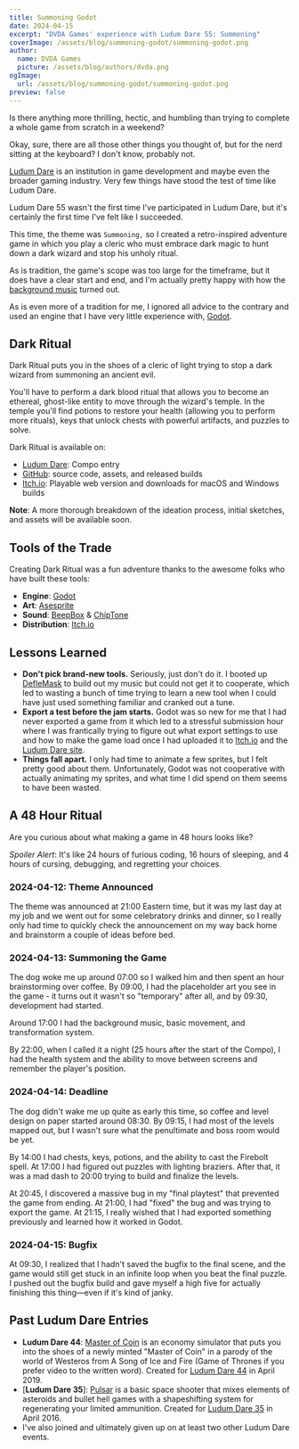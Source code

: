 ```yaml
---
title: Summoning Godot
date: 2024-04-15
excerpt: "DVDA Games' experience with Ludum Dare 55: Summoning"
coverImage: /assets/blog/summoning-godot/summoning-godot.png
author:
  name: DVDA Games
  picture: /assets/blog/authors/dvda.png
ogImage:
  url: /assets/blog/summoning-godot/summoning-godot.png
preview: false
---
```

Is there anything more thrilling, hectic, and humbling than trying to complete a whole game from scratch in a weekend?

Okay, sure, there are all those other things you thought of, but for the nerd sitting at the keyboard? I don't know, probably not.

[Ludum Dare](https://ldjam.com/) is an institution in game development and maybe even the broader gaming industry. Very few things have stood the test of time like Ludum Dare.

Ludum Dare 55 wasn't the first time I've participated in Ludum Dare, but it's certainly the first time I've felt like I succeeded.

This time, the theme was `Summoning,` so I created a retro-inspired adventure game in which you play a cleric who must embrace dark magic to hunt down a dark wizard and stop his unholy ritual.

As is tradition, the game's scope was too large for the timeframe, but it does have a clear start and end, and I'm actually pretty happy with how the [background music](https://github.com/DVDAGames/dark-ritual/raw/main/assets/dark-ritual.wav) turned out.

As is even more of a tradition for me, I ignored all advice to the contrary and used an engine that I have very little experience with, [Godot](https://godotengine.org/).

## Dark Ritual

Dark Ritual puts you in the shoes of a cleric of light trying to stop a dark wizard from summoning an ancient evil.

You'll have to perform a dark blood ritual that allows you to become an ethereal, ghost-like entity to move through the wizard's temple. In the temple you'll find potions to restore your health (allowing you to perform more rituals), keys that unlock chests with powerful artifacts, and puzzles to solve.

Dark Ritual is available on:

- [Ludum Dare](https://ldjam.com/events/ludum-dare/55/dark-ritual): Compo entry
- [GitHub](https://github.com/DVDAGames/dark-ritual): source code, assets, and released builds
- [Itch.io](https://dvdagames.itch.io/dark-ritual): Playable web version and downloads for macOS and Windows builds

**Note**: A more thorough breakdown of the ideation process, initial sketches, and assets will be available soon.

## Tools of the Trade

Creating Dark Ritual was a fun adventure thanks to the awesome folks who have built these tools:

- **Engine**: [Godot](https://godotengine.org/)
- **Art**: [Asesprite](https://www.aseprite.org/)
- **Sound**: [BeepBox](https://www.beepbox.co/) & [ChipTone](https://sfbgames.com/chiptone/)
- **Distribution**: [Itch.io](https://itch.io/)

## Lessons Learned

- **Don't pick brand-new tools.** Seriously, just don't do it. I booted up [DefleMask](https://www.deflemask.com/) to build out my music but could not get it to cooperate, which led to wasting a bunch of time trying to learn a new tool when I could have just used something familiar and cranked out a tune.
- **Export a test before the jam starts.** Godot was so new for me that I had never exported a game from it which led to a stressful submission hour where I was frantically trying to figure out what export settings to use and how to make the game load once I had uploaded it to [Itch.io](https://dvdagames.itch.io/dark-ritual) and the [Ludum Dare site](https://ldjam.com/events/ludum-dare/55/dark-ritual).
- **Things fall apart.** I only had time to animate a few sprites, but I felt pretty good about them. Unfortunately, Godot was not cooperative with actually animating my sprites, and what time I did spend on them seems to have been wasted.

## A 48 Hour Ritual

Are you curious about what making a game in 48 hours looks like?

*Spoiler Alert*: It's like 24 hours of furious coding, 16 hours of sleeping, and 4 hours of cursing, debugging, and regretting your choices.

### 2024-04-12: Theme Announced

The theme was announced at 21:00 Eastern time, but it was my last day at my job and we went out for some celebratory drinks and dinner, so I really only had time to quickly check the announcement on my way back home and brainstorm a couple of ideas before bed.

### 2024-04-13: Summoning the Game

The dog woke me up around 07:00 so I walked him and then spent an hour brainstorming over coffee. By 09:00, I had the placeholder art you see in the game - it turns out it wasn't so "temporary" after all, and by 09:30, development had started.

Around 17:00 I had the background music, basic movement, and transformation system.

By 22:00, when I called it a night (25 hours after the start of the Compo), I had the health system and the ability to move between screens and remember the player's position.

### 2024-04-14: Deadline

The dog didn't wake me up quite as early this time, so coffee and level design on paper started around 08:30. By 09:15, I had most of the levels mapped out, but I wasn't sure what the penultimate and boss room would be yet.

By 14:00 I had chests, keys, potions, and the ability to cast the Firebolt spell. At 17:00 I had figured out puzzles with lighting braziers. After that, it was a mad dash to 20:00 trying to build and finalize the levels.

At 20:45, I discovered a massive bug in my "final playtest" that prevented the game from ending. At 21:00, I had "fixed" the bug and was trying to export the game. At 21:15, I really wished that I had exported something previously and learned how it worked in Godot.

### 2024-04-15: Bugfix

At 09:30, I realized that I hadn't saved the bugfix to the final scene, and the game would still get stuck in an infinite loop when you beat the final puzzle. I pushed out the bugfix build and gave myself a high five for actually finishing this thing—even if it's kind of janky.

## Past Ludum Dare Entries

- **Ludum Dare 44**: [Master of Coin](https://dvdagames.github.io/master-of-coin/) is an economy simulator that puts you into the shoes of a newly minted "Master of Coin" in a parody of the world of Westeros from A Song of Ice and Fire (Game of Thrones if you prefer video to the written word). Created for [Ludum Dare 44](https://ldjam.com/events/ludum-dare/44/) in April 2019.
- [**Ludum Dare 35**]: [Pulsar](https://github.com/DVDAGames/pulsar) is a basic space shooter that mixes elements of asteroids and bullet hell games with a shapeshifting system for regenerating your limited ammunition. Created for [Ludum Dare 35](https://web.archive.org/web/20190317153309/http://ludumdare.com/compo/ludum-dare-35/) in April 2016.
- I've also joined and ultimately given up on at least two other Ludum Dare events.